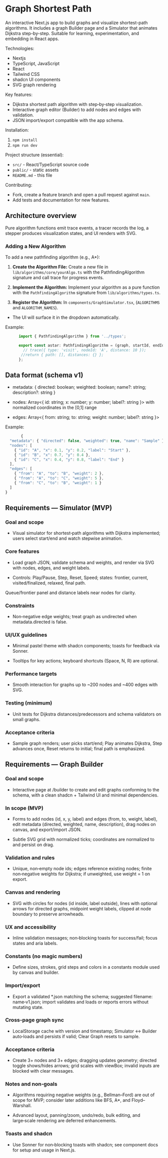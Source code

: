 # Graph Shortest Path
An interactive Next.js app to build graphs and visualize shortest-path algorithms. It includes a graph Builder page and a Simulator that animates Dijkstra step-by-step. 
Suitable for learning, experimentation, and embedding in React apps.

Technologies:
- Nextjs
- TypeScript, JavaScript
- React
- Tailwind CSS
- shadcn UI components
- SVG graph rendering

Key features:
- Dijkstra shortest path algorithm with step‑by‑step visualization.
- Interactive graph editor (Builder) to add nodes and edges with validation.
- JSON import/export compatible with the app schema.

Installation:
1. `npm install`
2. `npm run dev`

Project structure (essential):
- `src/` \- React/TypeScript source code
- `public/` \- static assets
- `README.md` \- this file

Contributing:
- Fork, create a feature branch and open a pull request against `main`.
- Add tests and documentation for new features.

## Architecture overview

Pure algorithm functions emit trace events, a tracer records the log, a stepper produces visualization states, and UI renders with SVG.

### Adding a New Algorithm

To add a new pathfinding algorithm (e.g., A*):

1.  **Create the Algorithm File:** Create a new file in `lib/algorithms/core/yourAlgo.ts` with the PathfindingAlgorithm signature and call trace for progress events.
2.  **Implement the Algorithm:** Implement your algorithm as a pure function with the `PathfindingAlgorithm` signature from `lib/algorithms/types.ts`.
      
3.  **Register the Algorithm:** In `components/GraphSimulator.tsx`, (`ALGORITHMS` and `ALGORITHM_NAMES`).

- The UI will surface it in the dropdown automatically.

Example:
 ```typescript
       import { PathfindingAlgorithm } from '../types';

       export const astar: PathfindingAlgorithm = (graph, startId, endId, trace) => {
         // trace({ type: 'visit', nodeId: 'A', distance: 10 });
        //return { path: [], distances: {} };
       };
   ```
## Data format (schema v1) 

- metadata: { directed: boolean; weighted: boolean; name?: string; description?: string }​

- nodes: Array<{ id: string; x: number; y: number; label?: string }> with normalized coordinates in the [0,1] range

- edges: Array<{ from: string; to: string; weight: number; label?: string }>

Example:
```typescript
       {
  "metadata": { "directed": false, "weighted": true, "name": "Sample" },
  "nodes": [
    { "id": "A", "x": 0.1, "y": 0.2, "label": "Start" },
    { "id": "B", "x": 0.7, "y": 0.4 },
    { "id": "C", "x": 0.4, "y": 0.8, "label": "End" }
  ],
  "edges": [
    { "from": "A", "to": "B", "weight": 2 },
    { "from": "A", "to": "C", "weight": 5 },
    { "from": "C", "to": "B", "weight": 1 }
  ]
}
   ```
## Requirements — Simulator (MVP)

### Goal and scope
- Visual simulator for shortest‑path algorithms with Dijkstra implemented; users select start/end and watch stepwise animation.​

### Core features
- Load graph JSON, validate schema and weights, and render via SVG with nodes, edges, and weight labels.​


- Controls: Play/Pause, Step, Reset, Speed; states: frontier, current, visited/finalized, relaxed, final path.​

Queue/frontier panel and distance labels near nodes for clarity.​

### Constraints
- Non‑negative edge weights; treat graph as undirected when metadata.directed is false.​

### UI/UX guidelines
- Minimal pastel theme with shadcn components; toasts for feedback via Sonner.​


- Tooltips for key actions; keyboard shortcuts (Space, N, R) are optional.​

### Performance targets
- Smooth interaction for graphs up to ~200 nodes and ~400 edges with SVG.​

### Testing (minimum)
- Unit tests for Dijkstra distances/predecessors and schema validators on small graphs.​

### Acceptance criteria
- Sample graph renders; user picks start/end; Play animates Dijkstra, Step advances once, Reset returns to initial; final path is emphasized.​

## Requirements — Graph Builder
### Goal and scope
- Interactive page at /builder to create and edit graphs conforming to the schema, with a clean shadcn + Tailwind UI and minimal dependencies.​

### In scope (MVP)
- Forms to add nodes (id, x, y, label) and edges (from, to, weight, label), edit metadata (directed, weighted, name, description), drag nodes on canvas, and export/import JSON.​

- Subtle SVG grid with normalized ticks; coordinates are normalized to and persist on drag.​

### Validation and rules
- Unique, non‑empty node ids; edges reference existing nodes; finite non‑negative weights for Dijkstra; if unweighted, use weight = 1 on export.​

### Canvas and rendering
- SVG with circles for nodes (id inside, label outside), lines with optional arrows for directed graphs, midpoint weight labels, clipped at node boundary to preserve arrowheads.​

### UX and accessibility
- Inline validation messages; non‑blocking toasts for success/fail; focus states and aria labels.​

### Constants (no magic numbers)
- Define sizes, strokes, grid steps and colors in a constants module used by canvas and builder.​

### Import/export
- Export a validated *.json matching the schema; suggested filename: name‑v1.json; import validates and loads or reports errors without mutating state.​

### Cross‑page graph sync
- LocalStorage cache with version and timestamp; Simulator ↔ Builder auto‑loads and persists if valid; Clear Graph resets to sample.​

### Acceptance criteria
- Create 3+ nodes and 3+ edges; dragging updates geometry; directed toggle shows/hides arrows; grid scales with viewBox; invalid inputs are blocked with clear messages.​

### Notes and non‑goals
- Algorithms requiring negative weights (e.g., Bellman–Ford) are out of scope for MVP; consider later additions like BFS, A*, and Floyd–Warshall.​

- Advanced layout, panning/zoom, undo/redo, bulk editing, and large‑scale rendering are deferred enhancements.​

### Toasts and shadcn
- Use Sonner for non‑blocking toasts with shadcn; see component docs for setup and usage in Next.js.​
